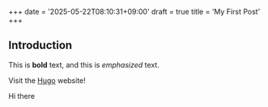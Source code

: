 +++
date = '2025-05-22T08:10:31+09:00'
draft = true
title = 'My First Post'
+++

## Introduction

This is **bold** text, and this is _emphasized_ text.

Visit the [Hugo](https://gohugo.io) website!

Hi there
